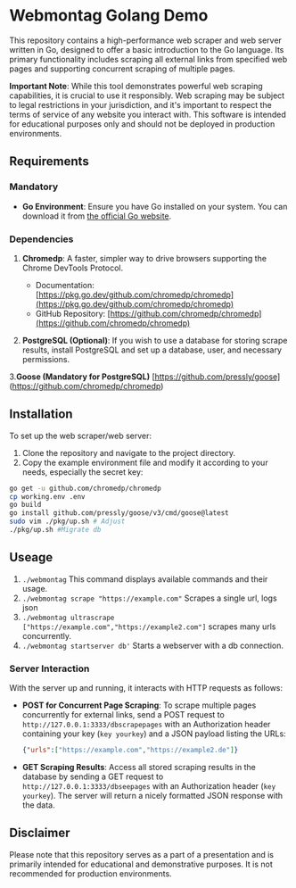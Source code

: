 # Webmontag Golang Demo

This repository contains a high-performance web scraper and web server written in Go, designed to offer a basic introduction to the Go language. Its primary functionality includes scraping all external links from specified web pages and supporting concurrent scraping of multiple pages.

**Important Note**: While this tool demonstrates powerful web scraping capabilities, it is crucial to use it responsibly. Web scraping may be subject to legal restrictions in your jurisdiction, and it's important to respect the terms of service of any website you interact with. This software is intended for educational purposes only and should not be deployed in production environments.

## Requirements

### Mandatory
- **Go Environment**: Ensure you have Go installed on your system. You can download it from [the official Go website](https://golang.org/dl/).

### Dependencies
1. **Chromedp**: A faster, simpler way to drive browsers supporting the Chrome DevTools Protocol.
   - Documentation: [https://pkg.go.dev/github.com/chromedp/chromedp](https://pkg.go.dev/github.com/chromedp/chromedp)
   - GitHub Repository: [https://github.com/chromedp/chromedp](https://github.com/chromedp/chromedp)

2. **PostgreSQL (Optional)**: If you wish to use a database for storing scrape results, install PostgreSQL and set up a database, user, and necessary permissions.

3.**Goose (Mandatory for PostgreSQL)** [https://github.com/pressly/goose] (https://github.com/chromedp/chromedp)

## Installation

To set up the web scraper/web server:

1. Clone the repository and navigate to the project directory.
2. Copy the example environment file and modify it according to your needs, especially the secret key:
```bash
go get -u github.com/chromedp/chromedp
cp working.env .env
go build
go install github.com/pressly/goose/v3/cmd/goose@latest
sudo vim ./pkg/up.sh # Adjust 
./pkg/up.sh #Migrate db
```

## Useage

1. `./webmontag` This command displays available commands and their usage.
2. `./webmontag scrape "https://example.com"` Scrapes a single url, logs json
3. `./webmontag ultrascrape ["https://example.com","https://example2.com"]` scrapes many urls concurrently.
4. `./webmontag startserver db'` Starts a webserver with a db connection.

### Server Interaction

With the server up and running, it interacts with HTTP requests as follows:

- **POST for Concurrent Page Scraping**:
    To scrape multiple pages concurrently for external links, send a POST request to `http://127.0.0.1:3333/dbscrapepages` with an Authorization header containing your key (`key yourkey`) and a JSON payload listing the URLs:
    ```json
    {"urls":["https://example.com","https://example2.de"]}
    ```

- **GET Scraping Results**:
    Access all stored scraping results in the database by sending a GET request to `http://127.0.0.1:3333/dbseepages` with an Authorization header (`key yourkey`). The server will return a nicely formatted JSON response with the data.

## Disclaimer

Please note that this repository serves as a part of a presentation and is primarily intended for educational and demonstrative purposes. It is not recommended for production environments.


